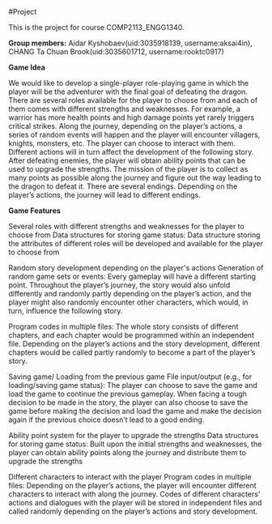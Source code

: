 #Project

This is the project for course COMP2113_ENGG1340.

**Group members:** Aidar Kyshobaev(uid:3035918139, username:aksai4in), CHANG Ta Chuan Brook(uid:3035601712, username:rooktc0917) 

**Game Idea**

We would like to develop a single-player role-playing game in which the player will be the adventurer with the final goal of defeating the dragon. There are several roles available for the player to choose from and each of them comes with different strengths and weaknesses. For example, a warrior has more health points and high damage points yet rarely triggers critical strikes. Along the journey, depending on the player’s actions, a series of random events will happen and the player will encounter villagers, knights, monsters, etc. The player can choose to interact with them. Different actions will in turn affect the development of the following story. After defeating enemies, the player will obtain ability points that can be used to upgrade the strengths. The mission of the player is to collect as many points as possible along the journey and figure out the way leading to the dragon to defeat it. There are several endings. Depending on the player’s actions, the journey will lead to different endings.

**Game Features**

Several roles with different strengths and weaknesses for the player to choose from
  Data structures for storing game status:
  Data structure storing the attributes of different roles will be developed and available for the player to choose from

Random story development depending on the player's actions
  Generation of random game sets or events:
  Every gameplay will have a different starting point. Throughout the player’s journey, the story would also unfold differently and randomly partly depending on the     player’s action, and the player might also randomly encounter other characters, which would, in turn, influence the following story.

Program codes in multiple files:
The whole story consists of different chapters, and each chapter would be programmed within an independent file. Depending on the player’s actions and the story development, different chapters would be called partly randomly to become a part of the player’s story.

Saving game/ Loading from the previous game
  File input/output (e.g., for loading/saving game status):
  The player can choose to save the game and load the game to continue the previous gameplay. When facing a tough decision to be made in the story, the player can also   choose to save the game before making the decision and load the game and make the decision again if the previous choice doesn’t lead to a good ending.

Ability point system for the player to upgrade the strengths
  Data structures for storing game status:
  Built upon the initial strengths and weaknesses, the player can obtain ability points along the journey and distribute them to upgrade the strengths

Different characters to interact with the player
  Program codes in multiple files:
  Depending on the player’s actions, the player will encounter different characters to interact with along the journey. Codes of different characters’ actions and       dialogues with the player will be stored in independent files and called randomly depending on the player’s actions and story development.


